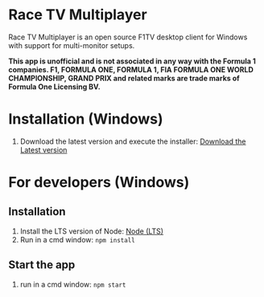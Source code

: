 # Race TV Multiplayer 

 Race TV Multiplayer is an open source F1TV desktop client for Windows with support for multi-monitor setups.

__This app is unofficial and is not associated in any way with the Formula 1 companies. F1, FORMULA ONE, FORMULA 1, FIA FORMULA ONE WORLD CHAMPIONSHIP, GRAND PRIX and related marks are trade marks of Formula One Licensing BV.__


# Installation (Windows)
1. Download the latest version and execute the installer: [Download the Latest version]()


# For developers (Windows)
## Installation
1. Install the LTS version of Node: [Node (LTS)](https://nodejs.org/)
2. Run in a cmd window: `npm install`

## Start the app
1. run in a cmd window: `npm start`